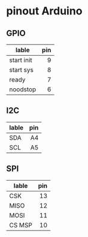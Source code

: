# pinout Arduino

## GPIO

| lable      | pin |
|------------|----:|
| start init |   9 |
| start sys  |   8 |
| ready      |   7 |
| noodstop   |   6 |

## I2C

| lable | pin |
|-------|----:|
| SDA   | A4  |
| SCL   | A5  |

## SPI

| lable  | pin |
|--------|----:|
| CSK    |  13 |
| MISO   |  12 |
| MOSI   |  11 |
| CS MSP |  10 |
